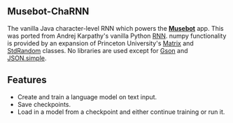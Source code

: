 ## Musebot-ChaRNN
The vanilla Java character-level RNN which powers the [**Musebot**](https://play.google.com/store/apps/details?id=com.mran.textgenerator) app. This was ported from Andrej Karpathy's vanilla Python [RNN](https://gist.github.com/karpathy/d4dee566867f8291f086). numpy functionality is provided by an expansion of Princeton University's [Matrix](http://introcs.cs.princeton.edu/java/95linear/Matrix.java.html) and [StdRandom](http://introcs.cs.princeton.edu/java/95linear/StdRandom.java.html) classes. No libraries are used except for [Gson](https://github.com/google/gson) and [JSON.simple](https://code.google.com/archive/p/json-simple/).

## Features
- Create and train a language model on text input.
- Save checkpoints.
- Load in a model from a checkpoint and either continue training or run it.
